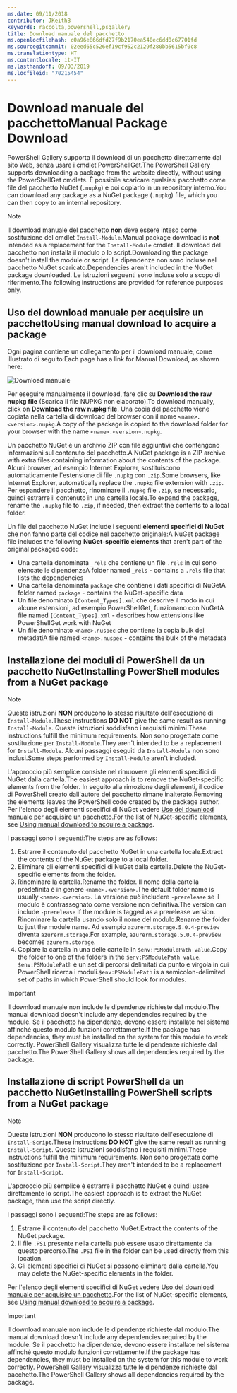 ```yaml
---
ms.date: 09/11/2018
contributor: JKeithB
keywords: raccolta,powershell,psgallery
title: Download manuale del pacchetto
ms.openlocfilehash: c0a96e866dfd27f9b2170ea540ec6dd0c67701fd
ms.sourcegitcommit: 02eed65c526ef19cf952c2129f280bb5615bf0c8
ms.translationtype: HT
ms.contentlocale: it-IT
ms.lasthandoff: 09/03/2019
ms.locfileid: "70215454"
---
```

# <a name="manual-package-download"></a><span data-ttu-id="16692-103">Download manuale del pacchetto</span><span class="sxs-lookup"><span data-stu-id="16692-103">Manual Package Download</span></span>

<span data-ttu-id="16692-104">PowerShell Gallery supporta il download di un pacchetto direttamente dal sito Web, senza usare i cmdlet PowerShellGet.</span><span class="sxs-lookup"><span data-stu-id="16692-104">The PowerShell Gallery supports downloading a package from the website directly, without using the PowerShellGet cmdlets.</span></span> <span data-ttu-id="16692-105">È possibile scaricare qualsiasi pacchetto come file del pacchetto NuGet (`.nupkg`) e poi copiarlo in un repository interno.</span><span class="sxs-lookup"><span data-stu-id="16692-105">You can download any package as a NuGet package (`.nupkg`) file, which you can then copy to an internal repository.</span></span>

> [!NOTE]
> <span data-ttu-id="16692-106">Il download manuale del pacchetto **non** deve essere inteso come sostituzione del cmdlet `Install-Module`.</span><span class="sxs-lookup"><span data-stu-id="16692-106">Manual package download is **not** intended as a replacement for the `Install-Module` cmdlet.</span></span>
> <span data-ttu-id="16692-107">Il download del pacchetto non installa il modulo o lo script.</span><span class="sxs-lookup"><span data-stu-id="16692-107">Downloading the package doesn't install the module or script.</span></span> <span data-ttu-id="16692-108">Le dipendenze non sono incluse nel pacchetto NuGet scaricato.</span><span class="sxs-lookup"><span data-stu-id="16692-108">Dependencies aren't included in the NuGet package downloaded.</span></span> <span data-ttu-id="16692-109">Le istruzioni seguenti sono incluse solo a scopo di riferimento.</span><span class="sxs-lookup"><span data-stu-id="16692-109">The following instructions are provided for reference purposes only.</span></span>

## <a name="using-manual-download-to-acquire-a-package"></a><span data-ttu-id="16692-110">Uso del download manuale per acquisire un pacchetto</span><span class="sxs-lookup"><span data-stu-id="16692-110">Using manual download to acquire a package</span></span>

<span data-ttu-id="16692-111">Ogni pagina contiene un collegamento per il download manuale, come illustrato di seguito:</span><span class="sxs-lookup"><span data-stu-id="16692-111">Each page has a link for Manual Download, as shown here:</span></span>

![Download manuale](../../Images/packagedisplaypagewithpseditions.png)

<span data-ttu-id="16692-113">Per eseguire manualmente il download, fare clic su **Download the raw nupkg file** (Scarica il file NUPKG non elaborato).</span><span class="sxs-lookup"><span data-stu-id="16692-113">To download manually, click on **Download the raw nupkg file**.</span></span> <span data-ttu-id="16692-114">Una copia del pacchetto viene copiata nella cartella di download del browser con il nome `<name>.<version>.nupkg`.</span><span class="sxs-lookup"><span data-stu-id="16692-114">A copy of the package is copied to the download folder for your browser with the name `<name>.<version>.nupkg`.</span></span>

<span data-ttu-id="16692-115">Un pacchetto NuGet è un archivio ZIP con file aggiuntivi che contengono informazioni sul contenuto del pacchetto.</span><span class="sxs-lookup"><span data-stu-id="16692-115">A NuGet package is a ZIP archive with extra files containing information about the contents of the package.</span></span> <span data-ttu-id="16692-116">Alcuni browser, ad esempio Internet Explorer, sostituiscono automaticamente l'estensione di file `.nupkg` con `.zip`.</span><span class="sxs-lookup"><span data-stu-id="16692-116">Some browsers, like Internet Explorer, automatically replace the `.nupkg` file extension with `.zip`.</span></span> <span data-ttu-id="16692-117">Per espandere il pacchetto, rinominare il `.nupkg` file `.zip`, se necessario, quindi estrarre il contenuto in una cartella locale.</span><span class="sxs-lookup"><span data-stu-id="16692-117">To expand the package, rename the `.nupkg` file to `.zip`, if needed, then extract the contents to a local folder.</span></span>

<span data-ttu-id="16692-118">Un file del pacchetto NuGet include i seguenti **elementi specifici di NuGet** che non fanno parte del codice nel pacchetto originale:</span><span class="sxs-lookup"><span data-stu-id="16692-118">A NuGet package file includes the following **NuGet-specific elements** that aren't part of the original packaged code:</span></span>

- <span data-ttu-id="16692-119">Una cartella denominata `_rels` che contiene un file `.rels` in cui sono elencate le dipendenze</span><span class="sxs-lookup"><span data-stu-id="16692-119">A folder named `_rels` - contains a `.rels` file that lists the dependencies</span></span>
- <span data-ttu-id="16692-120">Una cartella denominata `package` che contiene i dati specifici di NuGet</span><span class="sxs-lookup"><span data-stu-id="16692-120">A folder named `package` - contains the NuGet-specific data</span></span>
- <span data-ttu-id="16692-121">Un file denominato `[Content_Types].xml` che descrive il modo in cui alcune estensioni, ad esempio PowerShellGet, funzionano con NuGet</span><span class="sxs-lookup"><span data-stu-id="16692-121">A file named `[Content_Types].xml` - describes how extensions like PowerShellGet work with NuGet</span></span>
- <span data-ttu-id="16692-122">Un file denominato `<name>.nuspec` che contiene la copia bulk dei metadati</span><span class="sxs-lookup"><span data-stu-id="16692-122">A file named `<name>.nuspec` - contains the bulk of the metadata</span></span>

## <a name="installing-powershell-modules-from-a-nuget-package"></a><span data-ttu-id="16692-123">Installazione dei moduli di PowerShell da un pacchetto NuGet</span><span class="sxs-lookup"><span data-stu-id="16692-123">Installing PowerShell modules from a NuGet package</span></span>

> [!NOTE]
> <span data-ttu-id="16692-124">Queste istruzioni **NON** producono lo stesso risultato dell'esecuzione di `Install-Module`.</span><span class="sxs-lookup"><span data-stu-id="16692-124">These instructions **DO NOT** give the same result as running `Install-Module`.</span></span> <span data-ttu-id="16692-125">Queste istruzioni soddisfano i requisiti minimi.</span><span class="sxs-lookup"><span data-stu-id="16692-125">These instructions fulfill the minimum requirements.</span></span> <span data-ttu-id="16692-126">Non sono progettate come sostituzione per `Install-Module`.</span><span class="sxs-lookup"><span data-stu-id="16692-126">They aren't intended to be a replacement for `Install-Module`.</span></span>
> <span data-ttu-id="16692-127">Alcuni passaggi eseguiti da `Install-Module` non sono inclusi.</span><span class="sxs-lookup"><span data-stu-id="16692-127">Some steps performed by `Install-Module` aren't included.</span></span>

<span data-ttu-id="16692-128">L'approccio più semplice consiste nel rimuovere gli elementi specifici di NuGet dalla cartella.</span><span class="sxs-lookup"><span data-stu-id="16692-128">The easiest approach is to remove the NuGet-specific elements from the folder.</span></span> <span data-ttu-id="16692-129">In seguito alla rimozione degli elementi, il codice di PowerShell creato dall'autore del pacchetto rimane inalterato.</span><span class="sxs-lookup"><span data-stu-id="16692-129">Removing the elements leaves the PowerShell code created by the package author.</span></span>
<span data-ttu-id="16692-130">Per l'elenco degli elementi specifici di NuGet vedere [Uso del download manuale per acquisire un pacchetto](#using-manual-download-to-acquire-a-package).</span><span class="sxs-lookup"><span data-stu-id="16692-130">For the list of NuGet-specific elements, see [Using manual download to acquire a package](#using-manual-download-to-acquire-a-package).</span></span>

<span data-ttu-id="16692-131">I passaggi sono i seguenti:</span><span class="sxs-lookup"><span data-stu-id="16692-131">The steps are as follows:</span></span>

1. <span data-ttu-id="16692-132">Estrarre il contenuto del pacchetto NuGet in una cartella locale.</span><span class="sxs-lookup"><span data-stu-id="16692-132">Extract the contents of the NuGet package to a local folder.</span></span>
2. <span data-ttu-id="16692-133">Eliminare gli elementi specifici di NuGet dalla cartella.</span><span class="sxs-lookup"><span data-stu-id="16692-133">Delete the NuGet-specific elements from the folder.</span></span>
3. <span data-ttu-id="16692-134">Rinominare la cartella.</span><span class="sxs-lookup"><span data-stu-id="16692-134">Rename the folder.</span></span> <span data-ttu-id="16692-135">Il nome della cartella predefinita è in genere `<name>.<version>`.</span><span class="sxs-lookup"><span data-stu-id="16692-135">The default folder name is usually `<name>.<version>`.</span></span> <span data-ttu-id="16692-136">La versione può includere `-prerelease` se il modulo è contrassegnato come versione non definitiva.</span><span class="sxs-lookup"><span data-stu-id="16692-136">The version can include `-prerelease` if the module is tagged as a prerelease version.</span></span> <span data-ttu-id="16692-137">Rinominare la cartella usando solo il nome del modulo.</span><span class="sxs-lookup"><span data-stu-id="16692-137">Rename the folder to just the module name.</span></span> <span data-ttu-id="16692-138">Ad esempio `azurerm.storage.5.0.4-preview` diventa `azurerm.storage`.</span><span class="sxs-lookup"><span data-stu-id="16692-138">For example, `azurerm.storage.5.0.4-preview` becomes `azurerm.storage`.</span></span>
4. <span data-ttu-id="16692-139">Copiare la cartella in una delle cartelle in `$env:PSModulePath value`.</span><span class="sxs-lookup"><span data-stu-id="16692-139">Copy the folder to one of the folders in the `$env:PSModulePath value`.</span></span> <span data-ttu-id="16692-140">`$env:PSModulePath` è un set di percorsi delimitati da punto e virgola in cui PowerShell ricerca i moduli.</span><span class="sxs-lookup"><span data-stu-id="16692-140">`$env:PSModulePath` is a semicolon-delimited set of paths in which PowerShell should look for modules.</span></span>

> [!IMPORTANT]
> <span data-ttu-id="16692-141">Il download manuale non include le dipendenze richieste dal modulo.</span><span class="sxs-lookup"><span data-stu-id="16692-141">The manual download doesn't include any dependencies required by the module.</span></span> <span data-ttu-id="16692-142">Se il pacchetto ha dipendenze, devono essere installate nel sistema affinché questo modulo funzioni correttamente.</span><span class="sxs-lookup"><span data-stu-id="16692-142">If the package has dependencies, they must be installed on the system for this module to work correctly.</span></span> <span data-ttu-id="16692-143">PowerShell Gallery visualizza tutte le dipendenze richieste dal pacchetto.</span><span class="sxs-lookup"><span data-stu-id="16692-143">The PowerShell Gallery shows all dependencies required by the package.</span></span>

## <a name="installing-powershell-scripts-from-a-nuget-package"></a><span data-ttu-id="16692-144">Installazione di script PowerShell da un pacchetto NuGet</span><span class="sxs-lookup"><span data-stu-id="16692-144">Installing PowerShell scripts from a NuGet package</span></span>

> [!NOTE]
> <span data-ttu-id="16692-145">Queste istruzioni **NON** producono lo stesso risultato dell'esecuzione di `Install-Script`.</span><span class="sxs-lookup"><span data-stu-id="16692-145">These instructions **DO NOT** give the same result as running `Install-Script`.</span></span> <span data-ttu-id="16692-146">Queste istruzioni soddisfano i requisiti minimi.</span><span class="sxs-lookup"><span data-stu-id="16692-146">These instructions fulfill the minimum requirements.</span></span> <span data-ttu-id="16692-147">Non sono progettate come sostituzione per `Install-Script`.</span><span class="sxs-lookup"><span data-stu-id="16692-147">They aren't intended to be a replacement for `Install-Script`.</span></span>

<span data-ttu-id="16692-148">L'approccio più semplice è estrarre il pacchetto NuGet e quindi usare direttamente lo script.</span><span class="sxs-lookup"><span data-stu-id="16692-148">The easiest approach is to extract the NuGet package, then use the script directly.</span></span>

<span data-ttu-id="16692-149">I passaggi sono i seguenti:</span><span class="sxs-lookup"><span data-stu-id="16692-149">The steps are as follows:</span></span>

1. <span data-ttu-id="16692-150">Estrarre il contenuto del pacchetto NuGet.</span><span class="sxs-lookup"><span data-stu-id="16692-150">Extract the contents of the NuGet package.</span></span>
2. <span data-ttu-id="16692-151">Il file `.PS1` presente nella cartella può essere usato direttamente da questo percorso.</span><span class="sxs-lookup"><span data-stu-id="16692-151">The `.PS1` file in the folder can be used directly from this location.</span></span>
3. <span data-ttu-id="16692-152">Gli elementi specifici di NuGet si possono eliminare dalla cartella.</span><span class="sxs-lookup"><span data-stu-id="16692-152">You may delete the NuGet-specific elements in the folder.</span></span>

<span data-ttu-id="16692-153">Per l'elenco degli elementi specifici di NuGet vedere [Uso del download manuale per acquisire un pacchetto](#using-manual-download-to-acquire-a-package).</span><span class="sxs-lookup"><span data-stu-id="16692-153">For the list of NuGet-specific elements, see [Using manual download to acquire a package](#using-manual-download-to-acquire-a-package).</span></span>

> [!IMPORTANT]
> <span data-ttu-id="16692-154">Il download manuale non include le dipendenze richieste dal modulo.</span><span class="sxs-lookup"><span data-stu-id="16692-154">The manual download doesn't include any dependencies required by the module.</span></span> <span data-ttu-id="16692-155">Se il pacchetto ha dipendenze, devono essere installate nel sistema affinché questo modulo funzioni correttamente.</span><span class="sxs-lookup"><span data-stu-id="16692-155">If the package has dependencies, they must be installed on the system for this module to work correctly.</span></span> <span data-ttu-id="16692-156">PowerShell Gallery visualizza tutte le dipendenze richieste dal pacchetto.</span><span class="sxs-lookup"><span data-stu-id="16692-156">The PowerShell Gallery shows all dependencies required by the package.</span></span>
